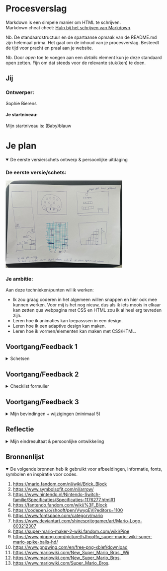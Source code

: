 # Procesverslag
Markdown is een simpele manier om HTML te schrijven.  
Markdown cheat cheet: [Hulp bij het schrijven van Markdown](https://github.com/adam-p/markdown-here/wiki/Markdown-Cheatsheet).

Nb. De standaardstructuur en de spartaanse opmaak van de README.md zijn helemaal prima. Het gaat om de inhoud van je procesverslag. Besteedt de tijd voor pracht en praal aan je website.

Nb. Door *open* toe te voegen aan een *details* element kun je deze standaard open zetten. Fijn om dat steeds voor de relevante stuk(ken) te doen.





## Jij

### Ontwerper:
Sophie Bierens

#### Je startniveau:
Mijn startniveau is: (Baby)blauw 





# Je plan

<details open>
  <summary>De eerste versie/schets ontwerp & persoonlijke uitdaging</summary>

  ### De eerste versie/schets:
  <img src="readme-images/Schets.jpeg" width="375px" alt="eerste versie/schets">


  ### Je ambitie: 
  Aan deze technieken/punten wil ik werken:
  - Ik zou graag coderen in het algemeen willen snappen en hier ook mee kunnen werken. Voor mij is het nog nieuw, dus als ik iets moois in elkaar kan zetten qua webpagina met CSS en HTML zou ik al heel erg tevreden zijn. 
  - Leren hoe ik animaties kan toepasssen in een design.  
  - Leren hoe ik een adaptive design kan maken. 
  - Leren hoe ik vormen/elementen kan maken met CSS/HTML. 
 
</details>




## Voortgang/Feedback 1

<details>
  <summary>Schetsen</summary>
  Ik ben begonnen met 5 schetsen maken. elk van deze schetsen had nog zijn gebrekken en daar ga ik hier op inhaken. Ik heb aan Amber Bellaart gevraagd of zij feedback wilde geven op elk van de schetsen. Aan de hand daarvan heb ik aanpassingen gedaan. 

  ### Bevinding 1:
De eerste schets was een grote Mushroom uit het spel van Mario. De Mushroom heeft meerdere witte stippen. Ik wilde in dit concept deze stippen kleiner maken en gebruik maken van deze stippen om hier in elk van een stip een afbeelding van Mario te verstoppen uit verschillende tijden. Toch was deze schets nog helemaal niet af en zat ik nog erg met hoe ik hier interactie in ging brengen.
  
  <img src="readme-images/schetsmushroom.png" width="375px" alt="mushroom schets">

  #### oplossing:
  Amber gaf als feedback dat hier inderdaad weinig interactiefs mee kon gebeuren. Als ik hier meer interactie in zou willen brengen zou ik in de bolletjes een filmpje kunnen laten afspelen of dat de bolletjes groter werden of zouden bewegen. Ook zou ik de oogjes kunnen laten knipperen. Ik heb dit idee niet gekozen uiteindelijk, omdat ik dit toch een te statisch beeld vond. Er valt weinig mee te ontwerpen en er is weinig interactie mee te creëren. 



  ### Bevinding 2:
  Deze schets was ook nog erg oppervlakkig. Mijn idee was om in de blokjes afbeeldingen of bewegende animaties van Mario te stoppen van elk jaartal. Hoe hoger je komt hoe verder je in de tijd gaat naar het nu.  

 <img src="readme-images/schetstoren.png" width="375px" alt="toren schets">  
  
  #### oplossing:
  Amber kwam met het idee om een mario te maken die elke keer een trede omhoog gaat en dan veranderd van design. Hierdoor laat je direct zien hoe elke Mario in welke jaartal eruit zag. Toch heb ik dit idee niet uitgekozen, omdat ik dit idee niet heel spannend vond doordat er niet veel animaties aan toe te voegen zijn.



  ### Bevinding 3:
  Bij deze schets had ik bedacht om één design te maken waarin de blokjes, net als bij het Mushroom design, veranderen wanneer je eroverheen hovert of op klikt. Toch zullen de blokjes wel erg klein zijn en dit kan het onduidelijk maken wat er gebeurt op de pagina. 
  
<img src="readme-images/schetsblokken.png" width="375px" alt="blokken schets">

  #### oplossing:
  Samen met Amber kwam ik met de oplossing om een inzoom effect te creeëren wanneer je eroverheen hovert. Dit voorkomt dat het niet leesbaar is. Ook kwam Amber met het idee om in plaats van in elk blokje een design te maken, iets met een klik animatie te doen waardoor de Mario zelf veranderd. Zo hoef je niet de blokjes één voor één te lezen. Ik heb uiteindelijk niet voor dit design gekozen, omdat het voor mij een te saai beeld werd als je maar naar één scherm bleef kijken. 
  
  
  ### Bevinding 4:
  Deze schets is een schets van een spel van mario. Het idee is om de Mario door het level te laten bewegen met animatie effecten en knoppen die de tijd veranderen van de game. De elementen die ik bij deze schets in gedachte had zijn de Mushroom en/of Boomba uit het spel die bewegen door het design. Het probleem wat hier was dat ik niet wist hoe ik deze knoppen zou vormgeven. Het past niet heel erg bij Mario en hoe het nu in de schets staat, staat het los van het design, 
  
  <img src="readme-images/Schetsnknopspel.png" width="375px" alt="spel met knoppen schets">

  #### oplossing:
  Samen met Amber kwam ik tot de conclusie dat de knoppen niet helemaal passen bij het spel. Wel vonden we het een leuk idee om iets met knoppen te doen, ook omdat dit past bij het game element van Mario. Dit zou in de vorm van een game controller kunnen of game product zoals een Nintendo Switch. Dit design heb ik als inspiratie gebruikt bij mijn concept. Maar ik ben wel erg benieuwd hoe ik dit in elkaar wil gaan zetten. Ik heb op dit moment nog weinig kennis hierover. 
  
  
  ### Bevinding 5:
  Deze schets lijkt eigenlijk erg op de vorige schets. Deze schets is eigenlijk hetzelfde, maar hier worden de schermen op een andere manier vormgegeven. De schermen zijn hier als een soort ladder te zien boven elkaar. Je kan scrollend door de schermen heen om de verschillende levels te bekijken uit de verschillende jaartallen. Het probleem alleen bij dit scherm is dat ik niet goed wist hoe ik de overgang van de levels duidelijk kon maken. 
  
  <img src="readme-images/schetsspel.png" width="375px" alt="spel schets">

  #### oplossing:
  Een oplossing hiervoor kan zijn dat ik de Mario zo animeer dat hij uit het scherm loopt, en bij een nieuw scherm er weer inloopt. Mario zou dan via een buis er in kunnen gaan en bij een nieuw scherm eruit. Ook deze schets ga ik ook gebruiken als inspiratie voor mijn concept. Ik weet nog niet precies hoe ik de schermen in elkaar wil laten overlopen, maar dit is wel een fijne manier. 



</details>




## Voortgang/Feedback 2

<details>
  <summary>Checklist formulier</summary>
  Samen met Rowin ben ik het checklist formulier gaan doornemen. Hij heeft al veel ervaring in HTML en CSS dus dit kwam voor mij goed uit dat hij mijn werk kon nakijken. 
  
  
  <img src="readme-images/feedback_rowin_1A.jpeg" height="375px" alt="eerste checklist formulier"> <img src="readme-images/feedback_rowin_1B.jpeg" height="375px" alt="eerste checklist formulier">
  
  ### Bevinding 1:
  Rowin kwam met het punt dat ik nog tekst en een H1 miste. Op het beoordelingsformulier staat dat ik verplicht een H1 en p moet toevoegen. Dit had ik op dit moment nog niet gedaan. 

  #### oplossing:
  Ik had dit nog niet toegevoegd omdat ik nog niet precies wist waar ik dit moest toevoegen. Rowin kwam met het idee om het eronder toe te voegen. Ik heb dit nu uiteindelijk opgelost door een quote toe te voegen als H1 en de tekst eronder geeft kort weer wat er te zien en doen is op de website. 



  ### Bevinding 2:
  Rowin gaf aan dat er nog te weinig commentaar staat in mijn code. Hierdoor is het niet heel duidelijk voor iemand die de website niet kent. Ook voor jezelf kan dit fijn zijn zodat direct ergens naar kan zoeken kan bijhouden waar wat staat. 

  #### oplossing:
  Ik heb dit opgelost door grote koppen te maken bij grote onderdelen, zoals bijvoorbeeld de jaartallen. En kleine kopjes te maken bij onderdelen die daaronder vallen. Ook heb ik in mijn code erbij gezet of ik hulp heb gehad, en van wie, en waar ik het echt volledig zelf heb gemaakt. 

  
  ### Bevinding 3:
  Rowin gaf aan dat de naamgeving van classes, IDs en variabelen nog niet helemaal consistent was. Ik was me niet bewust van het feit dat je alle namen van documenten in dezelfde taal moest houden. Ik had hierdoor veel in het Engels en Nederlands. 

  #### oplossing:
  Ik heb dit opgelost door alles in het Nederlands te veranderen. Enkele namen heb ik gehouden. Dit was alleen als het een naam was van een character Mario.
  
  
  
  ### Bevinding 4:
  Rowin gaf aan dat er nog geen fonts in stonden. Ik had zoals hierboven te lezen is nog geen tekst toegevoegd en dus daarom ook nog geen fonts in mijn code gezet. Ik moest dit daarom nog wel doen en het liefst natuurlijk ook een font wat goed past bij mijn design. 

  #### oplossing:
  Ik heb dit opgelost door te gaan zoeken naar een passend font. Ik had een font gevonden die past bij het game thema van Mario. Dit font heb ik uitgekozen omdat het erg lijkt op pixels, wat goed past bij de oude Mario. Omdat dit een font is wat ik gedownload heb, heb ik een tweede font toegevoegd in mijn code die bij iedereen leesbaar moet zijn. Zo wordt er altijd een font gekozen door de computer/laptop.
  
  
  
  ### Bevinding 5:
  Rowin gaf aan dat ik nog geen CSS custom properties had. Ik had alle kleuren met een losse kleurcode aangegeven waardoor het wat onoverzichtelijk was.
  
  #### oplossing:
  Dit heb ik opgelost door voor elke kleur een variabele aan te maken. Hierdoor ben ik ervan verzekerd dat ik altijd de goede kleuren aanhoudt en dat als ik iets wil veranderen in de kleuren het direct over de gehele pagina veranderd. Ook maakt dit het overzichtelijker voor iemand die de code leest. 

  
  
</details>



## Voortgang/Feedback 3

<details>
  <summary>Mijn bevindingen + wijzigingen (minimaal 5)</summary>
  Samen met Amber hebben we een laatste feedback moment gedaan. Hierbij hebben we elkaars werk voor de laatste keer gecontroleerd op foutjes of gebrekken. 
  
  ### Bevinding 1:
  Amber gaf aan dat zij de knoppen in de focus staat niet heel duidelijk vond. Zij gaf als tip om de lijn dikker te maken. Daarbij haakte Timo ook even in en kwam met het punt dat alle knoppen beschikbaar waren in de focus staat. Hij gaf als tip om alle knoppen die niet klikbaar waren uit te zetten. 

  #### oplossing:
  Dit heb ik opgelost door de focus border te vergroten, zodat het opvallender werd waar je op staat. Ook heb ik de tabindex afgesloten bij de knoppen die niet klikbaar zijn. Zo zie je beter wat de mogelijke functies zijn en ben je niet eindeloos aan het zoeken en klikken. 



  ### Bevinding 2:
  Amber gaf aan dat zij bij de buttons van de Nintendo Switch nog een hover zou willen zien. Zij vond het niet geheel duidelijk anders welke knoppen er actief zijn.

  #### oplossing:
  Ik heb dit opgelost door een hover functie toe te voegen. Hiervoor heb ik een donkere kleur gebruikt. Dezelfde als wanneer je er op klikt. Dit om het effect te geven dat je het knopje even indrukt net als bij een echte Nintendo Switch. 



  ### Bevinding 3:
  Doordat Amber en ik samen nog even door de code zijn gegaan, kwam ik erachter dat er een class niet op dezelfde plek stond als in de HTML. Dit is een probleem voor degene die de code leest doordat het dan niet duidelijk is waar alles staat. Je wil zo snel mogelijk iets vinden en dan moet alles wel gelijk staan aan elkaar. 
  
  #### oplossing:
  Ik heb dit opgelost door te kijken naar de HTML die volgorde aan te houden voor de CCS. Ik ben door mijn CSS gegaan en heb het daaraan gelijk gezet, zodat het duidelijk is waar je wat kan vinden.

  
   ### Bevinding 4:
  Amber gaf aan dat zij de jaartallen bij het eerste en laatste scherm niet heel duidelijk vond. Bij het tweede scherm vond zij het wel duidelijk uit welk jaartal hier kwam. 
  

  #### oplossing:
  Ik heb hiervoor de afbeeldingen aangepast die ik vormgegeven had. Ik heb bij beide afbeeldingen de tekst vergroot en bij één afbeelding een schaduw en lijn toegevoegd. Ik heb het niet heel erg vergroot, omdat het ook nog in verhouding moest staan aan de rest van mijn design. Het was daarom lastig om het nog duidelijker te maken omdat het een scherm in een Nintendo Switch is. Toch ben ik wel tevreden met hoe het er nu in staat. 
  
  
  ### Bevinding 5:
  Doordat Amber en ik nog samen even door het design zijn gaan lopen kwamen we erachter dat wanneer de cursor over knop 'B' heen ging geen handje kreeg. Hierdoor was het niet duidelijk dat je kon klikken op deze knop. 
  
  
  #### oplossing:
  Dit heb ik opgelost door cursor pointer toe te voegen onder de class van knop 'B'. Hierdoor veranderd de cursor automatisch in een handje wanneer je over de knop heen beweegd.  


</details>




## Reflectie

<details>
  <summary>Mijn eindresultaat & persoonlijke ontwikkeling</summary>

  ### Je uitkomst - karakteristiek screenshot(s):
  <img src="readme-images/scherm.png" width="375px" alt="final ontwerp">


  ### Dit ging goed/Heb ik geleerd: 
  Ik heb heel veel geleerd de afgelopen tijd. Ik had in het begin niet verwacht dat ik dit zou kunnen neerzetten. Ik heb veel video's gekeken online, oefeningen gedaan, en hulp gehad van mijn medestudenten en docent Sanne. De animaties maken vond ik het leukste van wat ik heb geleerd. Dit ging naar mijn mening ook het beste. Ik heb van Sanne een handige manier geleerd hoe ik mijn schermen mooi naast elkaar kon zetten waardoor het verschillende levels leken en ik geen JavaScript voor nodig had. Ik heb ook een klein beetje JavaScript geleerd de afgelopen 2 weken. Hierdoor weet ik nu toch een beetje hoe je een animatie kan laten starten door middel van een druk op een knop. Ik denk dat ik dit zeker nog wel een keer nodig zal hebben wil ik doorgaan met coderen. Ik heb ook geleerd hoe je in CCS en HTML een, bijna, realitsche Nintendo Switch kan vormgeven. Ik had niet verwacht dat dat zou lukken aan het begin van dit blok. 

  <img src="readme-images/kijkgeschiedenis.png" width="375px" alt="kijkgeschiedenis">


  ### Dit was lastig/Is niet gelukt:
  Ik vond het in het begin lastig om een idee te ontwerpen met in mijn achterhoofd ook de blokkade dat ik dit misschien niet zou kunnen uitwerken in HTML en CSS. Ook vond ik het lastig dat ik nog nooit eerder iets met code had gedaan en daardoor veel dingen niet snapte. Mijn eerste idee was om met de knoppen een game te maken waar je doorheen kon klikken. Dit heb ik uiteindelijk niet uitgewerkt omdat dit veel met JavaScript uitgewerkt moest worden. Ondanks dat ik dit ontwerp niet gekozen heb uiteindelijk, ben ik wel heel tevreden met hoe het nu uitgepakt is. 

  <img src="readme-images/schets_sanne.jpeg" width="375px" alt="schets van sanne">
</details>





## Bronnenlijst

<details open>
<summary>De volgende bronnen heb ik gebruikt voor afbeeldingen, informatie, fonts, symbolen en inspiratie voor codes. </summary>
  
  
  1. https://mario.fandom.com/nl/wiki/Brick_Block
  2. https://www.symbolsofit.com/nl/arrow/
  3. https://www.nintendo.nl/Nintendo-Switch-familie/Specificaties/Specificaties-1176277.html#1
  4. https://fantendo.fandom.com/wiki/%3F_Block
  5. https://codepen.io/shooft/pen/VwyqEVj?editors=1100 
  6. https://www.fontspace.com/category/mario 
  7. https://www.deviantart.com/shinespritegamer/art/Mario-Logo-803212307 
  8. https://super-mario-maker-2-wiki.fandom.com/wiki/Pipe 
  9. https://www.pinpng.com/picture/hJhooRo_super-mario-wiki-super-mario-spike-balls-hd/ 
  10. https://www.pngwing.com/en/free-png-xblef/download  
  11. https://www.mariowiki.com/New_Super_Mario_Bros._Wii 
  12. https://www.mariowiki.com/New_Super_Mario_Bros. 
  13. https://www.mariowiki.com/Super_Mario_Bros. 
  

</details>
